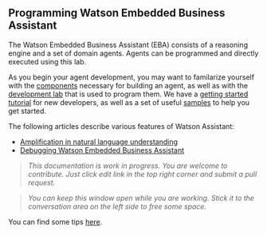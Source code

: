 ## Programming Watson Embedded Business Assistant

The Watson Embedded Business Assistant (EBA) consists of a reasoning engine and a set of domain agents. Agents can be programmed and directly executed using this lab. 

As you begin your agent development, you may want to familarize yourself with the [components](./components/Components.md) necessary for building an agent, as well as with the [development lab](./lab/Overview.md) that is used to program them. We have a [getting started tutorial](./getting-started/GettingStarted.md) for new developers, as well as a set of useful [samples](./Samples.md) to help you get started.

The following articles describe various features of Watson Assistant:
* [Amplification in natural language understanding](./articles/NaturalLanguageUnderstatnding.md)
* [Debugging Watson Embedded Business Assistant](./articles/DebuggingWatsonAssistant.md)

> _This documentation is work in progress. You are welcome to contribute. Just click edit link in the top right corner and submit a pull request._

> _You can keep this window open while you are working. Stick it to the conversation area on the left side to free some space._

You can find some tips [here](./DevTips.md).
